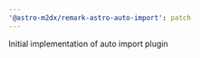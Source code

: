 ```yaml
---
'@astro-m2dx/remark-astro-auto-import': patch
---
```


Initial implementation of auto import plugin
